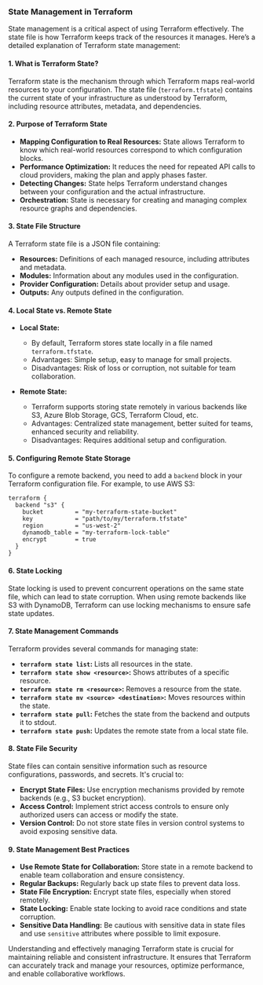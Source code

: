 ### State Management in Terraform

State management is a critical aspect of using Terraform effectively. The state file is how Terraform keeps track of the resources it manages. Here’s a detailed explanation of Terraform state management:

#### **1. What is Terraform State?**

Terraform state is the mechanism through which Terraform maps real-world resources to your configuration. The state file (`terraform.tfstate`) contains the current state of your infrastructure as understood by Terraform, including resource attributes, metadata, and dependencies.

#### **2. Purpose of Terraform State**

- **Mapping Configuration to Real Resources:** State allows Terraform to know which real-world resources correspond to which configuration blocks.
- **Performance Optimization:** It reduces the need for repeated API calls to cloud providers, making the plan and apply phases faster.
- **Detecting Changes:** State helps Terraform understand changes between your configuration and the actual infrastructure.
- **Orchestration:** State is necessary for creating and managing complex resource graphs and dependencies.

#### **3. State File Structure**

A Terraform state file is a JSON file containing:
- **Resources:** Definitions of each managed resource, including attributes and metadata.
- **Modules:** Information about any modules used in the configuration.
- **Provider Configuration:** Details about provider setup and usage.
- **Outputs:** Any outputs defined in the configuration.

#### **4. Local State vs. Remote State**

- **Local State:**
  - By default, Terraform stores state locally in a file named `terraform.tfstate`.
  - Advantages: Simple setup, easy to manage for small projects.
  - Disadvantages: Risk of loss or corruption, not suitable for team collaboration.

- **Remote State:**
  - Terraform supports storing state remotely in various backends like S3, Azure Blob Storage, GCS, Terraform Cloud, etc.
  - Advantages: Centralized state management, better suited for teams, enhanced security and reliability.
  - Disadvantages: Requires additional setup and configuration.

#### **5. Configuring Remote State Storage**

To configure a remote backend, you need to add a `backend` block in your Terraform configuration file. For example, to use AWS S3:

```hcl
terraform {
  backend "s3" {
    bucket         = "my-terraform-state-bucket"
    key            = "path/to/my/terraform.tfstate"
    region         = "us-west-2"
    dynamodb_table = "my-terraform-lock-table"
    encrypt        = true
  }
}
```

#### **6. State Locking**

State locking is used to prevent concurrent operations on the same state file, which can lead to state corruption. When using remote backends like S3 with DynamoDB, Terraform can use locking mechanisms to ensure safe state updates.

#### **7. State Management Commands**

Terraform provides several commands for managing state:

- **`terraform state list`:** Lists all resources in the state.
- **`terraform state show <resource>`:** Shows attributes of a specific resource.
- **`terraform state rm <resource>`:** Removes a resource from the state.
- **`terraform state mv <source> <destination>`:** Moves resources within the state.
- **`terraform state pull`:** Fetches the state from the backend and outputs it to stdout.
- **`terraform state push`:** Updates the remote state from a local state file.

#### **8. State File Security**

State files can contain sensitive information such as resource configurations, passwords, and secrets. It's crucial to:

- **Encrypt State Files:** Use encryption mechanisms provided by remote backends (e.g., S3 bucket encryption).
- **Access Control:** Implement strict access controls to ensure only authorized users can access or modify the state.
- **Version Control:** Do not store state files in version control systems to avoid exposing sensitive data.

#### **9. State Management Best Practices**

- **Use Remote State for Collaboration:** Store state in a remote backend to enable team collaboration and ensure consistency.
- **Regular Backups:** Regularly back up state files to prevent data loss.
- **State File Encryption:** Encrypt state files, especially when stored remotely.
- **State Locking:** Enable state locking to avoid race conditions and state corruption.
- **Sensitive Data Handling:** Be cautious with sensitive data in state files and use `sensitive` attributes where possible to limit exposure.

Understanding and effectively managing Terraform state is crucial for maintaining reliable and consistent infrastructure. It ensures that Terraform can accurately track and manage your resources, optimize performance, and enable collaborative workflows.
